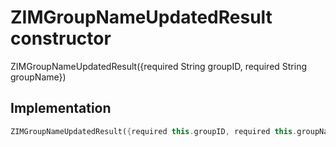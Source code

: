 


# ZIMGroupNameUpdatedResult constructor







ZIMGroupNameUpdatedResult({required String groupID, required String groupName})





## Implementation

```dart
ZIMGroupNameUpdatedResult({required this.groupID, required this.groupName});
```







